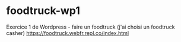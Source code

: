 # foodtruck-wp1
Exercice 1 de Wordpress - faire un foodtruck (j'ai choisi un foodtruck casher)
https://foodtruck.webfr.repl.co/index.html
